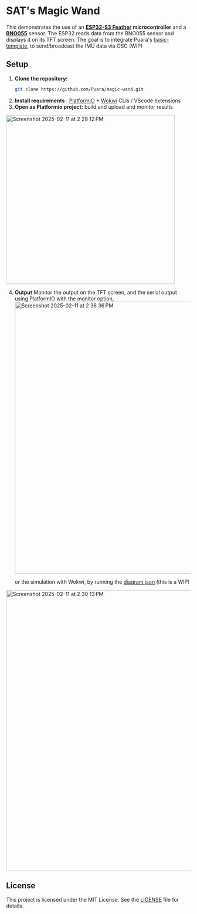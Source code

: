 # SAT's Magic Wand
This demonstrates the use of an **[ESP32-S3 Feather](https://learn.adafruit.com/adafruit-esp32-s3-tft-feather/overview) microcontroller** and a **[BNO055](https://www.adafruit.com/product/5937)** sensor. The ESP32 reads data from the BNO055 sensor and displays it on its TFT screen.
The goal is to integrate Puara's [basic-template](https://github.com/Puara/puara-module-templates/tree/main/basic-osc), to send/broadcast the IMU data via OSC (WIP)

## Setup
1. **Clone the repository:**
    ```sh
    git clone https://github.com/Puara/magic-wand.git
    ```
2. **Install requirements** : [PlatformIO](https://platformio.org/install) + [Wokwi](https://docs.wokwi.com/) CLIs / VScode extensions
3. **Open as Platformio project:**
    build and upload and monitor results 
<img width="460" alt="Screenshot 2025-02-11 at 2 28 12 PM" src="https://github.com/user-attachments/assets/8d71eaf4-7062-474b-886c-80eb8f0d25e3" />

4. **Output**
    Monitor the output on the TFT screen, and the serial output using PlatformIO with the monitor option, <img width="740" alt="Screenshot 2025-02-11 at 2 36 36 PM" src="https://github.com/user-attachments/assets/34e9b6b1-7bd3-4b03-8537-10d9ef50bf87" />

    or the simulation with Wokwi, by running the [diagram.json](https://github.com/Puara/magic-wand/blob/main/diagram.json) (this is a WIP)
<img width="763" alt="Screenshot 2025-02-11 at 2 30 13 PM" src="https://github.com/user-attachments/assets/48288e7e-deaa-42c0-891e-386f7648f610" />

## License

This project is licensed under the MIT License. See the [LICENSE](LICENSE) file for details.
